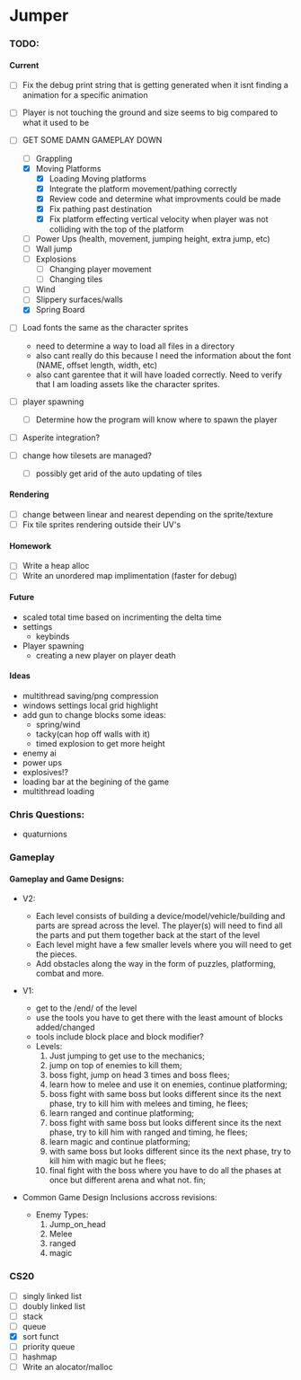 # Jumper


### TODO:
#### Current
- [ ] Fix the debug print string that is getting generated when it isnt finding a animation for a specific animation
- [ ] Player is not touching the ground and size seems to big compared to what it used to be

- [ ] GET SOME DAMN GAMEPLAY DOWN
	- [ ] Grappling
	- [x] Moving Platforms 
		- [x] Loading Moving platforms
		- [x] Integrate the platform movement/pathing correctly
		- [x] Review code and determine what improvments could be made
		- [x] Fix pathing past destination
		- [x] Fix platform effecting vertical velocity when player was not colliding with the top of the platform
	- [ ] Power Ups (health, movement, jumping height, extra jump, etc) 
	- [ ] Wall jump 
	- [ ] Explosions 
		- [ ] Changing player movement
		- [ ] Changing tiles 
	- [ ] Wind
	- [ ] Slippery surfaces/walls
	- [x] Spring Board

- [ ] Load fonts the same as the character sprites
	* need to determine a way to load all files in a directory
	* also cant really do this because I need the information about the font (NAME, offset length, width, etc)
	* also cant garentee that it will have loaded correctly.  Need to verify that I am loading assets like the character sprites.
- [ ] player spawning
	- [ ] Determine how the program will know where to spawn the player
- [ ] Asperite integration?
- [ ] change how tilesets are managed?
	- [ ] possibly get arid of the auto updating of tiles

#### Rendering
- [ ] change between linear and nearest depending on the sprite/texture
- [ ] Fix tile sprites rendering outside their UV's

#### Homework
- [ ] Write a heap alloc
- [ ] Write an unordered map implimentation (faster for debug)

#### Future
* scaled total time based on incrimenting the delta time
* settings
    * keybinds
* Player spawning
    * creating a new player on player death


#### Ideas
* multithread saving/png compression
* windows settings local grid highlight
* add gun to change blocks some ideas: 
    * spring/wind
    * tacky(can hop off walls with it)
    * timed explosion to get more height
* enemy ai
* power ups
* explosives!?
* loading bar at the begining of the game
* multithread loading


### Chris Questions:
* quaturnions


### Gameplay
#### Gameplay and Game Designs:
* V2:
	* Each level consists of building a device/model/vehicle/building and parts are spread across the level. The player(s) will need to find all the parts and put them together back at the start of the level
	* Each level might have a few smaller levels where you will need to get the pieces.
	* Add obstacles along the way in the form of puzzles, platforming, combat and more.
	
* V1:
	* get to the /end/ of the level
	* use the tools you have to get there with the least amount of blocks added/changed
	* tools include block place and block modifier?
	* Levels:
		1.  Just jumping to get use to the mechanics;
		2.  jump on top of enemies to kill them;
		3.  boss fight, jump on head 3 times and boss flees;
		4.  learn how to melee and use it on enemies, continue platforming;
		5.  boss fight with same boss but looks different since its the next phase, try to kill him with melees and timing, he flees;
		6.  learn ranged and continue platforming;
		7.  boss fight with same boss but looks different since its the next phase, try to kill him with ranged and timing, he flees;
		8.  learn magic and continue platforming;
		9.  with same boss but looks different since its the next phase, try to kill him with magic but he flees;
		10. final fight with the boss where you have to do all the phases at once but different arena and what not. fin;

* Common Game Design Inclusions accross revisions:
	* Enemy Types:
		1. Jump_on_head
		2. Melee
		3. ranged
		4. magic



### CS20
- [ ] singly linked list
- [ ] doubly linked list
- [ ] stack
- [ ] queue
- [x] sort funct
- [ ] priority queue
- [ ] hashmap
- [ ] Write an alocator/malloc
